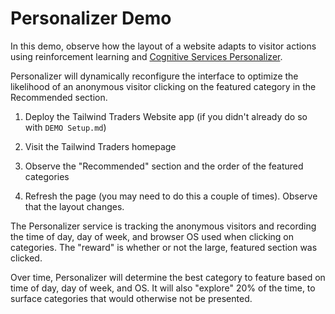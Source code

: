 # Personalizer Demo

In this demo, observe how the layout of a website adapts to visitor actions using reinforcement learning and [Cognitive Services Personalizer](https://docs.microsoft.com/en-us/azure/cognitive-services/personalizer/?WT.mc_id=msignitethetour2019-github-aiml20).

Personalizer will dynamically reconfigure the interface to optimize the
likelihood of an anonymous visitor clicking on the featured category in the
Recommended section.

1. Deploy the Tailwind Traders Website app (if you didn't already do so with `DEMO Setup.md`)

2. Visit the Tailwind Traders homepage

3. Observe the "Recommended" section and the order of the featured categories

4. Refresh the page (you may need to do this a couple of times). Observe that
   the layout changes.

The Personalizer service is tracking the anonymous visitors and recording the
time of day, day of week, and browser OS used when clicking on categories. 
The "reward" is whether or not the large, featured section was clicked. 

Over time, Personalizer will determine the best category to feature based on
time of day, day of week, and OS. It will also "explore" 20% of the time, to
surface categories that would otherwise not be presented.
